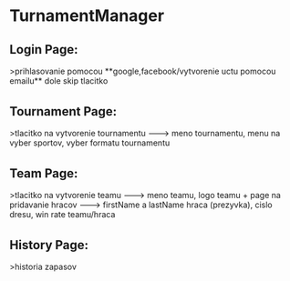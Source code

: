 <h1> TurnamentManager</h1>

<h2>Login Page:</h2>
>prihlasovanie pomocou **google,facebook/vytvorenie uctu pomocou emailu**
dole skip tlacitko<h6>

<h2>Tournament Page:</h2>
>tlacitko na vytvorenie tournamentu ---> meno tournamentu, menu na vyber sportov, vyber formatu tournamentu<h6>

<h2>Team Page:</h2>
>tlacitko na vytvorenie teamu ---> meno teamu, logo teamu + page na pridavanie hracov ---> firstName a lastName hraca (prezyvka), cislo dresu, win rate teamu/hraca<h6>

<h2>History Page:</h2>
>historia zapasov <h6>

